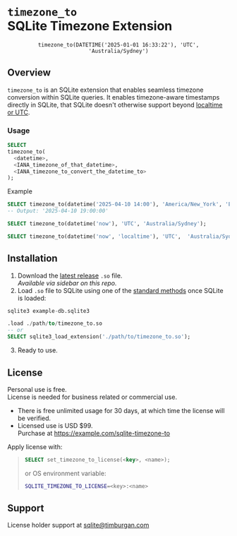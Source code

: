 # `timezone_to`<br>SQLite Timezone Extension 
<center><code>timezone_to(DATETIME('2025-01-01 16:33:22'), 'UTC', 'Australia/Sydney')</code></center>


## Overview

`timezone_to` is an SQLite extension that enables seamless timezone conversion within SQLite queries. It enables timezone-aware timestamps directly in SQLite, that SQLite doesn't otherwise support beyond [localtime or UTC](https://sqlite.org/lang_datefunc.html).


### Usage
```sql
SELECT
timezone_to(
  <datetime>, 
  <IANA_timezone_of_that_datetime>, 
  <IANA_timezone_to_convert_the_datetime_to>
);
```

Example
```sql
SELECT timezone_to(datetime('2025-04-10 14:00'), 'America/New_York', 'Europe/London');
-- Output: '2025-04-10 19:00:00'

SELECT timezone_to(datetime('now'), 'UTC', 'Australia/Sydney');

SELECT timezone_to(datetime('now', 'localtime'), 'UTC',  'Australia/Sydney');
```


## Installation

1. Download the [latest release](https://github.com/timburgan/sqlite-timezone-to/releases) `.so` file.  
   _Available via sidebar on this repo._
2. Load `.so` file to SQLite using one of the [standard methods](https://sqlite.org/loadext.html) once SQLite is loaded:

  ```sql
  sqlite3 example-db.sqlite3

  .load ./path/to/timezone_to.so
  -- or
  SELECT sqlite3_load_extension('./path/to/timezone_to.so');
  ```

3. Ready to use.


## License

Personal use is free.  
License is needed for business related or commercial use. 

- There is free unlimited usage for 30 days, at which time the license will be verified.
- Licensed use is USD $99.  
  Purchase at https://example.com/sqlite-timezone-to 

Apply license with:

> ```sql
> SELECT set_timezone_to_license(<key>, <name>);
> ```
> 
> or OS environment variable:
> 
> ```bash
> SQLITE_TIMEZONE_TO_LICENSE=<key>:<name>
> ```


## Support

License holder support at [sqlite@timburgan.com](mailto:sqlite@timburgan.com)

